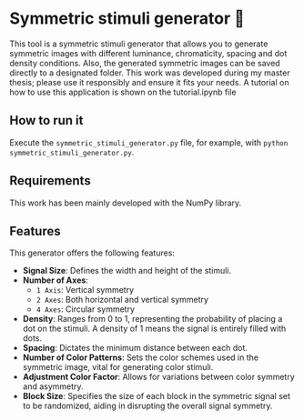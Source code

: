 # Symmetric stimuli generator :butterfly:	

This tool is a symmetric stimuli generator that allows you to generate symmetric images with different luminance, chromaticity, spacing and dot density conditions. Also, the generated symmetric images can be saved directly to a designated folder. This work was developed during my master thesis; please use it responsibly and ensure it fits your needs. A tutorial on how to use this application is shown on the tutorial.ipynb file

## How to run it
Execute the `symmetric_stimuli_generator.py` file, for example, with `python symmetric_stimuli_generator.py`. 

## Requirements
This work has been mainly developed with the NumPy library.

## Features
This generator offers the following features:
- **Signal Size**: Defines the width and height of the stimuli.
- **Number of Axes**: 
  - `1 Axis`: Vertical symmetry 
  - `2 Axes`: Both horizontal and vertical symmetry 
  - `4 Axes`: Circular symmetry
- **Density**: Ranges from 0 to 1, representing the probability of placing a dot on the stimuli. A density of 1 means the signal is entirely filled with dots.
- **Spacing**: Dictates the minimum distance between each dot.
- **Number of Color Patterns**: Sets the color schemes used in the symmetric image, vital for generating color stimuli.
- **Adjustment Color Factor**: Allows for variations between color symmetry and asymmetry.
- **Block Size**: Specifies the size of each block in the symmetric signal set to be randomized, aiding in disrupting the overall signal symmetry.
